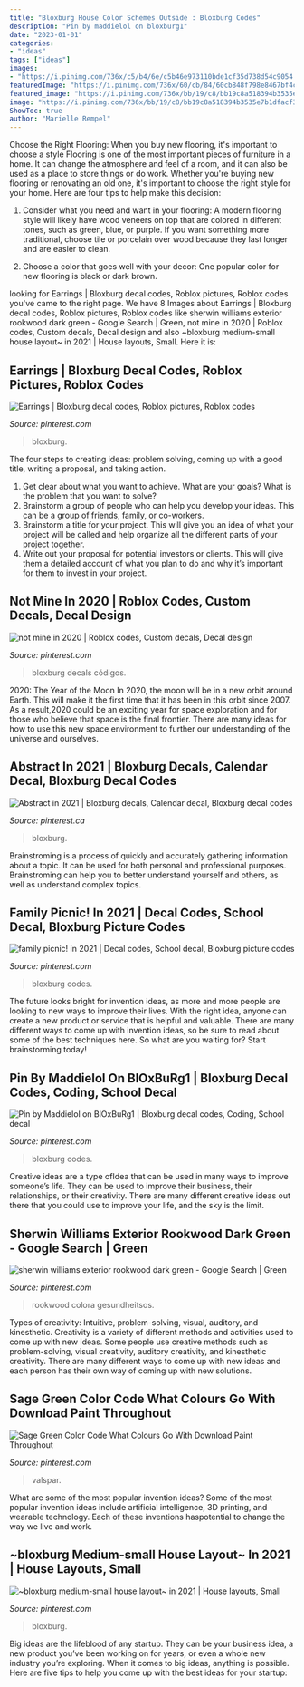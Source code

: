 ```yaml
---
title: "Bloxburg House Color Schemes Outside : Bloxburg Codes"
description: "Pin by maddielol on bloxburg1"
date: "2023-01-01"
categories:
- "ideas"
tags: ["ideas"]
images:
- "https://i.pinimg.com/736x/c5/b4/6e/c5b46e973110bde1cf35d738d54c9054.jpg"
featuredImage: "https://i.pinimg.com/736x/60/cb/84/60cb848f798e8467bf4c65d6c137f64b.jpg"
featured_image: "https://i.pinimg.com/736x/bb/19/c8/bb19c8a518394b3535e7b1dfacf3297e.jpg"
image: "https://i.pinimg.com/736x/bb/19/c8/bb19c8a518394b3535e7b1dfacf3297e.jpg"
ShowToc: true
author: "Marielle Rempel"
---
```



Choose the Right Flooring: When you buy new flooring, it's important to choose a style
Flooring is one of the most important pieces of furniture in a home. It can change the atmosphere and feel of a room, and it can also be used as a place to store things or do work. Whether you're buying new flooring or renovating an old one, it's important to choose the right style for your home. Here are four tips to help make this decision: 
1. Consider what you need and want in your flooring: A modern flooring style will likely have wood veneers on top that are colored in different tones, such as green, blue, or purple. If you want something more traditional, choose tile or porcelain over wood because they last longer and are easier to clean. 

2. Choose a color that goes well with your decor: One popular color for new flooring is black or dark brown.

	

		
looking for Earrings | Bloxburg decal codes, Roblox pictures, Roblox codes you've came to the right page. We have 8 Images about Earrings | Bloxburg decal codes, Roblox pictures, Roblox codes like sherwin williams exterior rookwood dark green - Google Search | Green, not mine in 2020 | Roblox codes, Custom decals, Decal design and also ~bloxburg medium-small house layout~ in 2021 | House layouts, Small. Here it is:
		
    
## Earrings | Bloxburg Decal Codes, Roblox Pictures, Roblox Codes

<img loading=lazy src="https://i.pinimg.com/736x/ff/6d/61/ff6d6140a26666375d347f115846c703.jpg" onerror="this.onerror=null;this.src='https://tse3.mm.bing.net/th?id=OIP.U7-VL-SYGPh9IfzoBfB6QwHaIT&amp;pid=15.1';" alt="Earrings | Bloxburg decal codes, Roblox pictures, Roblox codes">

_Source: pinterest.com_

>bloxburg. 

	

The four steps to creating ideas: problem solving, coming up with a good title, writing a proposal, and taking action.
1. Get clear about what you want to achieve. What are your goals? What is the problem that you want to solve? 
2. Brainstorm a group of people who can help you develop your ideas. This can be a group of friends, family, or co-workers. 
3. Brainstorm a title for your project. This will give you an idea of what your project will be called and help organize all the different parts of your project together. 
4. Write out your proposal for potential investors or clients. This will give them a detailed account of what you plan to do and why it’s important for them to invest in your project.

    
## Not Mine In 2020 | Roblox Codes, Custom Decals, Decal Design

<img loading=lazy src="https://i.pinimg.com/736x/c6/0e/fe/c60efe257e07a63119a1b827dafc3e7d.jpg" onerror="this.onerror=null;this.src='https://tse1.mm.bing.net/th?id=OIP.tZjSyTMOrB_drGl5wYAbIAHaJK&amp;pid=15.1';" alt="not mine in 2020 | Roblox codes, Custom decals, Decal design">

_Source: pinterest.com_

>bloxburg decals códigos. 

	

2020: The Year of the Moon
In 2020, the moon will be in a new orbit around Earth. This will make it the first time that it has been in this orbit since 2007. As a result,2020 could be an exciting year for space exploration and for those who believe that space is the final frontier. There are many ideas for how to use this new space environment to further our understanding of the universe and ourselves.

    
## Abstract In 2021 | Bloxburg Decals, Calendar Decal, Bloxburg Decal Codes

<img loading=lazy src="https://i.pinimg.com/736x/c5/b4/6e/c5b46e973110bde1cf35d738d54c9054.jpg" onerror="this.onerror=null;this.src='https://tse4.mm.bing.net/th?id=OIP.-veFmMo_K2cj1r_-vBOwGwHaG-&amp;pid=15.1';" alt="Abstract in 2021 | Bloxburg decals, Calendar decal, Bloxburg decal codes">

_Source: pinterest.ca_

>bloxburg. 

	

Brainstroming is a process of quickly and accurately gathering information about a topic. It can be used for both personal and professional purposes. Brainstroming can help you to better understand yourself and others, as well as understand complex topics.

    
## Family Picnic! In 2021 | Decal Codes, School Decal, Bloxburg Picture Codes

<img loading=lazy src="https://i.pinimg.com/736x/72/12/76/7212766d928414491af4c3dc5d8abc45.jpg" onerror="this.onerror=null;this.src='https://tse1.mm.bing.net/th?id=OIP.LarTs8htLFc-rVHsQeRs_gHaJm&amp;pid=15.1';" alt="family picnic! in 2021 | Decal codes, School decal, Bloxburg picture codes">

_Source: pinterest.com_

>bloxburg codes. 

	

The future looks bright for invention ideas, as more and more people are looking to new ways to improve their lives. With the right idea, anyone can create a new product or service that is helpful and valuable. There are many different ways to come up with invention ideas, so be sure to read about some of the best techniques here. So what are you waiting for? Start brainstorming today!

    
## Pin By Maddielol On BlOxBuRg1 | Bloxburg Decal Codes, Coding, School Decal

<img loading=lazy src="https://i.pinimg.com/736x/bb/19/c8/bb19c8a518394b3535e7b1dfacf3297e.jpg" onerror="this.onerror=null;this.src='https://tse1.mm.bing.net/th?id=OIP.u1lWr0QtWnhWaNZrsr8y5gHaD-&amp;pid=15.1';" alt="Pin by Maddielol on BlOxBuRg1 | Bloxburg decal codes, Coding, School decal">

_Source: pinterest.com_

>bloxburg codes. 

	

Creative ideas are a type ofIdea that can be used in many ways to improve someone’s life. They can be used to improve their business, their relationships, or their creativity. There are many different creative ideas out there that you could use to improve your life, and the sky is the limit.

    
## Sherwin Williams Exterior Rookwood Dark Green - Google Search | Green

<img loading=lazy src="https://i.pinimg.com/736x/ae/92/07/ae9207cce4b0074fb0f9ba6562dcbfa0.jpg" onerror="this.onerror=null;this.src='https://tse4.mm.bing.net/th?id=OIP.dIphFfJCUG1HlBuXsGT9mgHaKU&amp;pid=15.1';" alt="sherwin williams exterior rookwood dark green - Google Search | Green">

_Source: pinterest.com_

>rookwood colora gesundheitsos. 

	

Types of creativity: Intuitive, problem-solving, visual, auditory, and kinesthetic.
Creativity is a variety of different methods and activities used to come up with new ideas. Some people use creative methods such as problem-solving, visual creativity, auditory creativity, and kinesthetic creativity. There are many different ways to come up with new ideas and each person has their own way of coming up with new solutions.

    
## Sage Green Color Code What Colours Go With Download Paint Throughout

<img loading=lazy src="https://i.pinimg.com/736x/60/cb/84/60cb848f798e8467bf4c65d6c137f64b.jpg" onerror="this.onerror=null;this.src='https://tse1.mm.bing.net/th?id=OIP.ychPkZbcnLYQS4DELExvyQHaDN&amp;pid=15.1';" alt="Sage Green Color Code What Colours Go With Download Paint Throughout">

_Source: pinterest.com_

>valspar. 

	

What are some of the most popular invention ideas?
Some of the most popular invention ideas include artificial intelligence, 3D printing, and wearable technology. Each of these inventions haspotential to change the way we live and work.

    
## ~bloxburg Medium-small House Layout~ In 2021 | House Layouts, Small

<img loading=lazy src="https://i.pinimg.com/736x/da/d0/be/dad0be3bf64d0bed1d9359aa58f7788d.jpg" onerror="this.onerror=null;this.src='https://tse1.mm.bing.net/th?id=OIP.1uVA1b53gw8_9aIRfKCiEwHaL0&amp;pid=15.1';" alt="~bloxburg medium-small house layout~ in 2021 | House layouts, Small">

_Source: pinterest.com_

>bloxburg. 

	

Big ideas are the lifeblood of any startup. They can be your business idea, a new product you’ve been working on for years, or even a whole new industry you’re exploring. When it comes to big ideas, anything is possible. Here are five tips to help you come up with the best ideas for your startup: 

